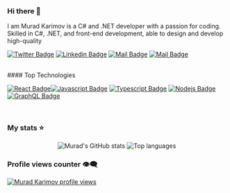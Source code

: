 ### Hi there 👋

<!--
**thekarimovmurad/thekarimovmurad** is a ✨ _special_ ✨ repository because its `README.md` (this file) appears on your GitHub profile.

Here are some ideas to get you started:

- 🔭 I’m currently working on ...
- 🌱 I’m currently learning ...
- 👯 I’m looking to collaborate on ...
- 🤔 I’m looking for help with ...
- 💬 Ask me about ...
- 📫 How to reach me: ...
- 😄 Pronouns: ...
- ⚡ Fun fact: ...
-->
I am Murad Karimov is a C# and .NET developer with a passion for coding. Skilled in C#, .NET, and front-end development, able to design and develop high-quality


[![Twitter Badge](https://img.shields.io/badge/-@thekarimovmurad-1ca0f1?style=flat&labelColor=1ca0f1&logo=twitter&logoColor=white&link=https://twitter.com/MaksymRudnyi)](https://twitter.com/thekarimovmurad) 
[![Linkedin Badge](https://img.shields.io/badge/-Karimov_Murad-0e76a8?style=flat&labelColor=0e76a8&logo=linkedin&logoColor=white)](https://linkedin.com/in/murad-karimov-686a73233/) 
[![Mail Badge](https://img.shields.io/badge/-@thekarimovmurad-e84393?style=flat&labelColor=e84393&logo=instagram&logoColor=white)](https://www.instagram.com/thekarimovmurad/) 
[![Mail Badge](https://img.shields.io/badge/-thekarimovmurad-c0392b?style=flat&labelColor=c0392b&logo=gmail&logoColor=white)](mailto:thekarimovmurad@gmail.com)

<br/>
#### Top Technologies

[![React Badge](https://img.shields.io/badge/-dotnet-61DBFB?style=for-the-badge&labelColor=black&logo=dotnet&logoColor=61DBFB)](#)[![Javascript Badge](https://img.shields.io/badge/-Javascript-F0DB4F?style=for-the-badge&labelColor=black&logo=javascript&logoColor=F0DB4F)](#) [![Typescript Badge](https://img.shields.io/badge/-Typescript-007acc?style=for-the-badge&labelColor=black&logo=typescript&logoColor=007acc)](#) [![Nodejs Badge](https://img.shields.io/badge/-Nodejs-3C873A?style=for-the-badge&labelColor=black&logo=node.js&logoColor=3C873A)](#) [![GraphQL Badge](https://img.shields.io/badge/-GraphQl-e535ab?style=for-the-badge&labelColor=black&logo=node.js&logoColor=e535ab)](#)

<br/>

### My stats ⭐

<div align="center">
<img alt="Murad's GitHub stats" src="https://github-readme-stats.vercel.app/api?username=thekarimovmurad&show_icons=true&theme=transparent"/>
<img alt="Top languages" src="https://github-readme-stats.vercel.app/api/top-langs/?username=thekarimovmurad&layout=compact&&langs_count=8"/>
</div>

### Profile views counter 👁️‍🗨️
[![Murad Karimov profile views](https://u8views.com/api/v1/github/profiles/7869344/views/day-week-month-total-count.svg)](https://u8views.com/github/thekarimovmurad)
